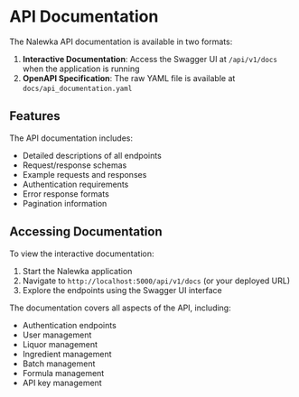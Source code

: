 # API Documentation

The Nalewka API documentation is available in two formats:

1. **Interactive Documentation**: Access the Swagger UI at `/api/v1/docs` when the application is running
2. **OpenAPI Specification**: The raw YAML file is available at `docs/api_documentation.yaml`

## Features

The API documentation includes:

- Detailed descriptions of all endpoints
- Request/response schemas
- Example requests and responses
- Authentication requirements
- Error response formats
- Pagination information

## Accessing Documentation

To view the interactive documentation:

1. Start the Nalewka application
2. Navigate to `http://localhost:5000/api/v1/docs` (or your deployed URL)
3. Explore the endpoints using the Swagger UI interface

The documentation covers all aspects of the API, including:

- Authentication endpoints
- User management
- Liquor management
- Ingredient management
- Batch management
- Formula management
- API key management
